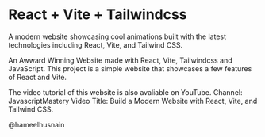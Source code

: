 # React + Vite + Tailwindcss

A modern website showcasing cool animations built with the latest technologies including React, Vite, and Tailwind CSS.


An Awward Winning Website made with React, Vite, Tailwindcss and JavaScript. 
This project is a simple website that showcases a few features of React and Vite.

The video  tutorial of this website is also avaliable on YouTube. 
Channel: JavascriptMastery
Video Title: Build a Modern Website with React, Vite, and Tailwind CSS.

@hameelhusnain 


